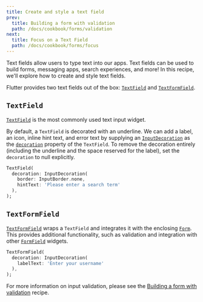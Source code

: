 ```yaml
---
title: Create and style a text field
prev:
  title: Building a form with validation
  path: /docs/cookbook/forms/validation
next:
  title: Focus on a Text Field
  path: /docs/cookbook/forms/focus
---
```


Text fields allow users to type text into our apps. Text fields can be used to
build forms, messaging apps, search experiences, and more! In this recipe,
we'll explore how to create and style text fields.

Flutter provides two text fields out of the box: [`TextField`](https://docs.flutter.io/flutter/material/TextField-class.html)
and [`TextFormField`](https://docs.flutter.io/flutter/material/TextFormField-class.html).

## `TextField`

[`TextField`](https://docs.flutter.io/flutter/material/TextField-class.html)
is the most commonly used text input widget.

By default, a `TextField` is decorated with an underline. We can add a label,
an icon, inline hint text, and error text by supplying an
[`InputDecoration`](https://docs.flutter.io/flutter/material/InputDecoration-class.html)
as the [`decoration`](https://docs.flutter.io/flutter/material/TextField/decoration.html)
property of the `TextField`. To remove the decoration entirely (including the
underline and the space reserved for the label), set the `decoration` to null
explicitly.

<!-- skip -->
```dart
TextField(
  decoration: InputDecoration(
    border: InputBorder.none,
    hintText: 'Please enter a search term'
  ),
);
```

## `TextFormField`

[`TextFormField`](https://docs.flutter.io/flutter/material/TextFormField-class.html)
wraps a `TextField` and integrates it with the enclosing
[`Form`](https://docs.flutter.io/flutter/widgets/Form-class.html). This provides
additional functionality, such as validation and integration with other
[`FormField`](https://docs.flutter.io/flutter/widgets/FormField-class.html)
widgets.

<!-- skip -->
```dart
TextFormField(
  decoration: InputDecoration(
    labelText: 'Enter your username'
  ),
);
```

For more information on input validation, please see the
[Building a form with validation](/docs/cookbook/forms/validation/) recipe.
